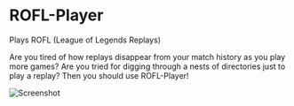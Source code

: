 # ROFL-Player
Plays ROFL (League of Legends Replays)

Are you tired of how replays disappear from your match history as you play more games? Are you tried for digging through a nests of directories just to play a replay? Then you should use ROFL-Player!

![Screenshot](http://i.imgur.com/A9CC8t3.png)

